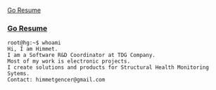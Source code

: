 [Go Resume](https://himmetgencer.github.io/resume/)
### <a href="https://himmetgencer.github.io/resume/">Go Resume</a> 
```console
root@hg:~$ whoami
Hi, I am Himmet.
I am a Software R&D Coordinator at TDG Company. 
Most of my work is electronic projects. 
I create solutions and products for Structural Health Monitoring Sytems.
Contact: himmetgencer@gmail.com
```
